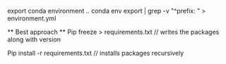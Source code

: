 export conda environment ..
conda env export | grep -v "^prefix: " > environment.yml

** Best approach **
Pip freeze > requirements.txt // writes the packages along with version

Pip install -r requirements.txt // installs packages recursively
